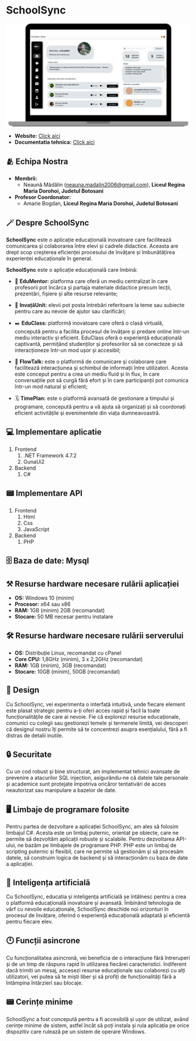 # SchoolSync

![SchoolSync img](https://raw.githubusercontent.com/nnmadalin/SchoolSync/master/foto/01.png)



- **Website:** [Click aici](https://schoolsync.nnmadalin.me)
- **Documentatia tehnica:** [Click aici](https://schoolsync.nnmadalin.me/assets/SchoolSync_Etapa_Nationala.pdf)

## 🫂 Echipa Nostra
 - **Membrii:**
    - Neaună Mădălin (neauna.madalin2006@gmail.com), **Liceul Regina Maria Dorohoi, Judetul Botosani**
 - **Profesor Coordonator:** 
    - Amarie Bogdan, **Liceul Regina Maria Dorohoi, Judetul Botosani**

## 🪄 Despre SchoolSync
**SchoolSync** este o aplicație educațională inovatoare care facilitează comunicarea și colaborarea între elevi și cadrele didactice. Aceasta are drept scop creșterea eficienței procesului de învățare și îmbunătățirea experienței educaționale în general. 

**SchoolSync** este o aplicație educațională care îmbină:

 - 📔 **EduMentor:** platforma care oferă un mediu centralizat în care profesorii pot încărca și partaja materiale didactice precum lecții, prezentări, fișiere și alte resurse relevante;

 - 📖 **InvațăUnit:** elevii pot posta întrebări referitoare la teme sau subiecte pentru care au nevoie de ajutor sau clarificări;

 - ✒️ **EduClass:** platformă inovatoare care oferă o clasă virtuală, concepută pentru a facilita procesul de învățare și predare online într-un mediu interactiv și eficient. EduClass oferă o experiență educațională captivantă, permițând studenților și profesorilor să se conecteze și să interacționeze într-un mod ușor și accesibil;

 - 📨 **FlowTalk:** este o platformă de comunicare și colaborare care facilitează interacțiunea și schimbul de informații între utilizatori. Acesta este conceput pentru a crea un mediu fluid și în flux, în care conversațiile pot să curgă fără efort și în care participanții pot comunica într-un mod natural și eficient;

 - 🗓 **TimePlan:** este o platformă avansată de gestionare a timpului și programare, concepută pentru a vă ajuta să organizați și să coordonați eficient activitățile și evenimentele din viața dumneavoastră.

## 💻 Implementare aplicatie
1. Frontend 
    1. .NET Framework 4.7.2
    2. GunaUi2
2. Backend 
    1. C#

## 📟 Implementare API
1. Frontend 
    1. Html
    2. Css
    3. JavaScript
2. Backend 
    1. PHP

## 🗄 **Baza de date: Mysql**

## ⚒ Resurse hardware necesare rulării aplicației
- **OS:** Windows 10 (minim)
- **Procesor:** x64 sau x86
- **RAM:** 1GB (minim) 2GB (recomandat)
- **Stocare:** 50 MB necesar pentru instalare 

## 🛠 Resurse hardware necesare rulării serverului
- **OS:** Distribuție Linux, recomandat cu cPanel 
- **Core CPU:** 1,8GHz (minim),  3 x 2,2GHz (recomandat)
- **RAM:** 1GB (minim), 3GB (recomandat)
- **Stocare:** 10GB (minim), 50GB (recomandat)

## 💎 Design
Cu SchoolSync, vei experimenta o interfață intuitivă, unde fiecare element este plasat strategic pentru a-ți oferi acces rapid și facil la toate funcționalitățile de care ai nevoie. Fie că explorezi resurse educaționale, comunici cu colegii sau gestionezi temele și termenele limită, vei descoperi că designul nostru îți permite să te concentrezi asupra esențialului, fără a fi distras de detalii inutile.

## 🔒 Securitate
Cu un cod robust și bine structurat, am implementat tehnici avansate de prevenire a atacurilor SQL injection, asigurându-ne că datele tale personale și academice sunt protejate împotriva oricăror tentativări de acces neautorizat sau manipulare a bazelor de date.

## 🖥️ Limbaje de programare folosite
Pentru partea de dezvoltare a aplicației SchoolSync, am ales să folosim limbajul C#. Acesta este un limbaj puternic, orientat pe obiecte, care ne permite să dezvoltăm aplicații robuste și scalabile. Pentru dezvoltarea API-ului, ne bazăm pe limbajele de programare PHP. PHP este un limbaj de scripting puternic și flexibil, care ne permite să gestionăm și să procesăm datele, să construim logica de backend și să interacționăm cu baza de date a aplicației.

## 🤖 Inteligența artificială
Cu SchoolSync, educatia și inteligența artificială se întâlnesc pentru a crea o platformă educațională inovatoare și avansată. Îmbinând tehnologia de vârf cu nevoile educaționale, SchoolSync deschide noi orizonturi în procesul de învățare, oferind o experiență educațională adaptată și eficientă pentru fiecare elev.

## 🕛 Funcții asincrone
Cu funcționalitatea asincronă, vei beneficia de o interacțiune fără întreruperi și de un timp de răspuns rapid în utilizarea fiecărei caracteristici. Indiferent dacă trimiti un mesaj, accesezi resurse educaționale sau colaborezi cu alți utilizatori, vei putea să te miști liber și să profiți de funcționalități fără a întâmpina întârzieri sau blocaje.

## 📟 Cerințe minime
SchoolSync a fost concepută pentru a fi accesibilă și ușor de utilizat, având cerințe minime de sistem, astfel încât să poți instala și rula aplicația pe orice dispozitiv care rulează pe un sistem de operare Windows.

